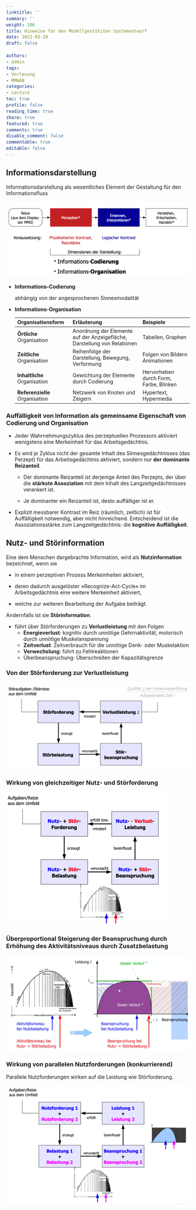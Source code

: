 ```yaml
---
linktitle: ''
summary: ''
weight: 106
title: Hinweise für den Modellgestützten Systementwurf
date: 2021-03-20
draft: false

authors:
- admin
tags:
- Vorlesung
- MMWAB
categories:
- Lecture
toc: true
profile: false
reading_time: true
share: true
featured: true
comments: true
disable_comment: false
commentable: true
editable: false
---
```


## Informationsdarstellung

Informationsdarstellung als wesentliches Element der Gestaltung für den Informationsfluss

![截屏2021-03-20 23.10.43](https://raw.githubusercontent.com/EckoTan0804/upic-repo/master/uPic/截屏2021-03-20%2023.10.43.png)

- **Informations-Codierung**

  abhängig von der angesprochenen Sinnesmodalität

- **Informations-Organisation**

  | Organisationsform              | Erläuterung                                                  | Beispiele                              |
  | ------------------------------ | ------------------------------------------------------------ | -------------------------------------- |
  | **Örtliche** Organisation      | Anordnung der Elemente auf der Anzeigefläche, Darstellung von Relationen | Tabellen, Graphen                      |
  | **Zeitliche** Organisation     | Reihenfolge der Darstellung, Bewegung, Verformung            | Folgen von Bildern Animationen         |
  | **Inhaltliche** Organisation   | Gewichtung der Elemente durch Codierung                      | Hervorheben durch Form, Farbe, Blinken |
  | **Referenzielle** Organisation | Netzwerk von Knoten und Zeigern                              | Hypertext, Hypermedia                  |

### Auffälligkeit von Information als gemeinsame Eigenschaft von Codierung und Organisation

- Jeder Wahrnehmungszyklus des perzeptuellen Prozessors aktiviert wenigstens eine Merkeinheit für das Arbeitsgedächtnis.

- Es wird je Zyklus nicht der gesamte Inhalt des Sinnesgedächtnisses (das Perzept) für das Arbeitsgedächtnis aktiviert, sondern nur **der dominante Reizanteil**.

  - Der dominante Reizanteil ist derjenige Anteil des Perzepts, der über die **stärkste Assoziation** mit dem Inhalt des Langzeitgedächtnisses verankert ist.

  - Je dominanter ein Reizanteil ist, desto auffälliger ist er.

- Explizit messbarer Kontrast im Reiz (räumlich, zeitlich) ist für Auffälligkeit notwendig, aber nicht hinreichend. Entscheidend ist die Assoziationsstärke zum Langzeitgedächtnis: die **kognitive Auffälligkeit**.

## Nutz- und Störinformation

Eine dem Menschen dargebrachte Information, wird als **Nutzinformation** bezeichnet, wenn sie

- in einem perzeptiven Prozess Merkeinheiten aktiviert,

- deren dadurch ausgelöster »Recognize-Act-Cycle« im Arbeitsgedächtnis eine weitere Merkeinheit aktiviert,

- welche zur weiteren Bearbeitung der Aufgabe beiträgt.

Andernfalls ist sie **Störinformation**.

- führt über Störforderungen zu **Verlustleistung** mit den Folgen
  - **Energieverlust**: kognitiv durch unnötige Gehirnaktivität, motorisch durch unnötige Muskelanspannung
  - **Zeitverlust**: Zeitverbrauch für die unnötige Denk- oder Muskelaktion
  - **Verwechslung**: führt zu Fehlreaktionen
  - Überbeanspruchung: Überschreiten der Kapazitätsgrenze

### Von der Störforderung zur Verlustleistung

![截屏2021-03-20 23.59.48](https://raw.githubusercontent.com/EckoTan0804/upic-repo/master/uPic/截屏2021-03-20%2023.59.48.png)

### Wirkung von gleichzeitiger Nutz- und Störforderung

![截屏2021-03-21 00.00.15](https://raw.githubusercontent.com/EckoTan0804/upic-repo/master/uPic/截屏2021-03-21%2000.00.15.png)

### Überproportional Steigerung der Beanspruchung durch Erhöhung des Aktivitätsniveaus durch Zusatzbelastung

![截屏2021-03-21 00.09.06](https://raw.githubusercontent.com/EckoTan0804/upic-repo/master/uPic/截屏2021-03-21%2000.09.06.png)

### Wirkung von parallelen Nutzforderungen (konkurrierend)

Parallele Nutzforderungen wirken auf die Leistung wie Störforderung.

![截屏2021-03-21 00.09.40](https://raw.githubusercontent.com/EckoTan0804/upic-repo/master/uPic/截屏2021-03-21%2000.09.40.png)